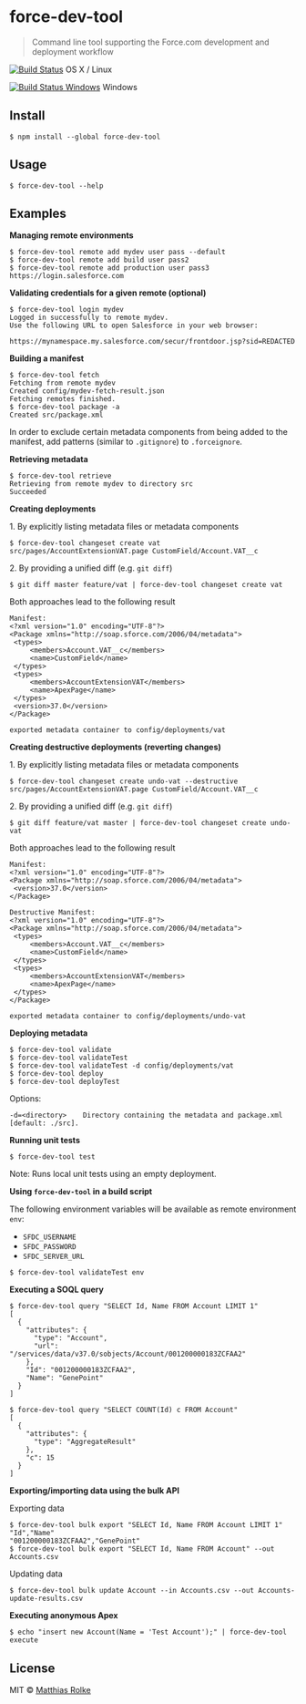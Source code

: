 # force-dev-tool

> Command line tool supporting the Force.com development and deployment workflow

[![Build Status](https://travis-ci.org/amtrack/force-dev-tool.svg?branch=master)](https://travis-ci.org/amtrack/force-dev-tool) OS X / Linux

[![Build Status Windows](https://ci.appveyor.com/api/projects/status/wmdv146qn3oi582u/branch/master?svg=true)](https://ci.appveyor.com/project/amtrack/force-dev-tool/branch/master) Windows


## Install

```console
$ npm install --global force-dev-tool
```

## Usage

```console
$ force-dev-tool --help
```

## Examples
**Managing remote environments**

```console
$ force-dev-tool remote add mydev user pass --default
$ force-dev-tool remote add build user pass2
$ force-dev-tool remote add production user pass3 https://login.salesforce.com
```

**Validating credentials for a given remote (optional)**

```console
$ force-dev-tool login mydev
Logged in successfully to remote mydev.
Use the following URL to open Salesforce in your web browser:

https://mynamespace.my.salesforce.com/secur/frontdoor.jsp?sid=REDACTED
```

**Building a manifest**

```console
$ force-dev-tool fetch
Fetching from remote mydev
Created config/mydev-fetch-result.json
Fetching remotes finished.
$ force-dev-tool package -a
Created src/package.xml
```

In order to exclude certain metadata components from being added to the manifest, add patterns (similar to `.gitignore`) to `.forceignore`.

**Retrieving metadata**

```console
$ force-dev-tool retrieve
Retrieving from remote mydev to directory src
Succeeded
```

**Creating deployments**

1\. By explicitly listing metadata files or metadata components
```console
$ force-dev-tool changeset create vat src/pages/AccountExtensionVAT.page CustomField/Account.VAT__c
```

2\. By providing a unified diff (e.g. `git diff`)
```console
$ git diff master feature/vat | force-dev-tool changeset create vat
```

Both approaches lead to the following result
```console
Manifest:
<?xml version="1.0" encoding="UTF-8"?>
<Package xmlns="http://soap.sforce.com/2006/04/metadata">
 <types>
     <members>Account.VAT__c</members>
     <name>CustomField</name>
 </types>
 <types>
     <members>AccountExtensionVAT</members>
     <name>ApexPage</name>
 </types>
 <version>37.0</version>
</Package>

exported metadata container to config/deployments/vat
```

**Creating destructive deployments (reverting changes)**

1\. By explicitly listing metadata files or metadata components
```console
$ force-dev-tool changeset create undo-vat --destructive src/pages/AccountExtensionVAT.page CustomField/Account.VAT__c
```

2\. By providing a unified diff (e.g. `git diff`)
```console
$ git diff feature/vat master | force-dev-tool changeset create undo-vat
```

Both approaches lead to the following result
```console
Manifest:
<?xml version="1.0" encoding="UTF-8"?>
<Package xmlns="http://soap.sforce.com/2006/04/metadata">
 <version>37.0</version>
</Package>

Destructive Manifest:
<?xml version="1.0" encoding="UTF-8"?>
<Package xmlns="http://soap.sforce.com/2006/04/metadata">
 <types>
     <members>Account.VAT__c</members>
     <name>CustomField</name>
 </types>
 <types>
     <members>AccountExtensionVAT</members>
     <name>ApexPage</name>
 </types>
</Package>

exported metadata container to config/deployments/undo-vat
```

**Deploying metadata**

```console
$ force-dev-tool validate
$ force-dev-tool validateTest
$ force-dev-tool validateTest -d config/deployments/vat
$ force-dev-tool deploy
$ force-dev-tool deployTest
```

Options:

	-d=<directory>    Directory containing the metadata and package.xml [default: ./src].

**Running unit tests**

```console
$ force-dev-tool test
```

Note: Runs local unit tests using an empty deployment.

**Using `force-dev-tool` in a build script**

The following environment variables will be available as remote environment `env`:

* `SFDC_USERNAME`
* `SFDC_PASSWORD`
* `SFDC_SERVER_URL`

```console
$ force-dev-tool validateTest env
```

**Executing a SOQL query**

```console
$ force-dev-tool query "SELECT Id, Name FROM Account LIMIT 1"
[
  {
    "attributes": {
      "type": "Account",
      "url": "/services/data/v37.0/sobjects/Account/001200000183ZCFAA2"
    },
    "Id": "001200000183ZCFAA2",
    "Name": "GenePoint"
  }
]

$ force-dev-tool query "SELECT COUNT(Id) c FROM Account"
[
  {
    "attributes": {
      "type": "AggregateResult"
    },
    "c": 15
  }
]
```

**Exporting/importing data using the bulk API**

Exporting data

```console
$ force-dev-tool bulk export "SELECT Id, Name FROM Account LIMIT 1"
"Id","Name"
"001200000183ZCFAA2","GenePoint"
$ force-dev-tool bulk export "SELECT Id, Name FROM Account" --out Accounts.csv
```

Updating data

```console
$ force-dev-tool bulk update Account --in Accounts.csv --out Accounts-update-results.csv
```

**Executing anonymous Apex**

```console
$ echo "insert new Account(Name = 'Test Account');" | force-dev-tool execute
```

## License
MIT © [Matthias Rolke](mailto:mr.amtrack@gmail.com)
